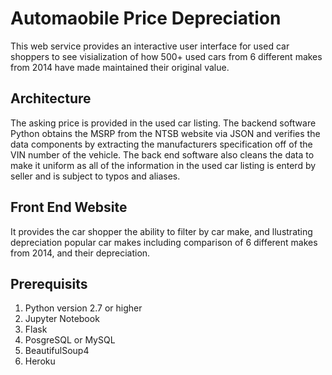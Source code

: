 # Automaobile Price Depreciation

This web service provides an interactive user interface for used car shoppers to see visialization of how 500+ used cars from 6 different makes from 2014 have made maintained their original value.

## Architecture
The asking price is provided in the used car listing.  The backend software Python obtains the MSRP from the NTSB website via JSON and verifies the data components by extracting the manufacturers specification off of the VIN number of the vehicle.  The back end software also cleans the data to make it uniform as all of the information in the used car listing is enterd by seller and is subject to typos and aliases.  

## Front End Website
It provides the car shopper the ability to filter by car make, and llustrating depreciation popular car makes including comparison of 6 different makes from 2014, and their depreciation.

## Prerequisits
1. Python version 2.7 or higher
2. Jupyter Notebook
3. Flask
4. PosgreSQL or MySQL
5. BeautifulSoup4
6. Heroku


